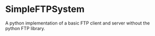 # SimpleFTPSystem
A python implementation of a basic FTP client and server without the python FTP library. 
